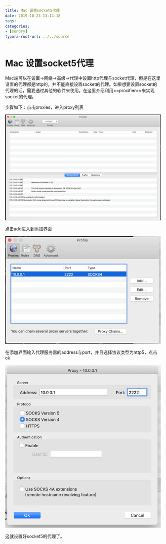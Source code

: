 ```yaml
---
title: Mac 设置socket5代理
date: 2019-10-23 13:14:18
tags:
categories:
- [sundry]
typora-root-url: ../../source
---
```


# Mac 设置socket5代理

Mac端可以在设置->网络->高级->代理中设置http代理与socket代理，但是在这里设置的代理都是http的，并不能直接设置socket的代理。如果想要设置socket的代理的话，需要通过其他的软件来使用。在这里介绍利用==proxifier==来实现socket的代理。

步骤如下：点击proxies，进入proxy列表

<img src="/images/proxy_1.png" width=600pt/>



点击add进入到添加界面

<img src="/images/proxy_3.png" width=600pt/>

在添加界面输入代理服务器的address与port，并且选择协议类型为http5，点击ok

<img src="/images/proxy_2.png" width=600pt/>

这就设置好socket5的代理了。